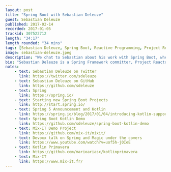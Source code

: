 ```yaml
---
layout: post
title: "Spring Boot with Sebastian Deleuze"
guest: Sebastian Deleuze
published: 2017-02-14
recorded: 2017-01-05
trackid: 307522712
length: "34:17" 
length_rounded: "34 mins" 
tags: [Sebastian Deleuze, Spring Boot, Reactive Programming, Project Reactor]
image: sebastian-deleuze.jpeg
description: "We chat to Sebastian about his work with Spring Boot, where Kotlin fits in, what features it brings for Spring Boot developers as well as other things he's working on."
bio: "Sebastian Deleuze is a Spring Framework committer, Project Reactor committer, organiser of Mix-IT conference and speaker"
notes: 
    - text: Sebastian Deleuze on Twitter
      link: https://twitter.com/sdeleuze
    - text: Sebastian Deleuze on GitHub
      link: https://github.com/sdeleuze
    - text: Spring  
      link: https://spring.io/
    - text: Starting new Spring Boot Projects
      link: http://start.spring.io/
    - text: Spring 5 Announcement and Kotlin 
      link: https://spring.io/blog/2017/01/04/introducing-kotlin-support-in-spring-framework-5-0
    - text: Spring Boot Kotlin Demo
      link: https://github.com/sdeleuze/spring-boot-kotlin-demo
    - text: Mix-IT Demo Project
      link: https://github.com/mix-it/mixit/
    - text: Devoxx talk on Spring and Magic under the covers
      link: https://www.youtube.com/watch?v=uof5h-j0IeE
    - text: Kotlin Primavera
      link: https://github.com/marioariasc/kotlinprimavera
    - text: Mix-IT 
      link: https://www.mix-it.fr/
---
```

